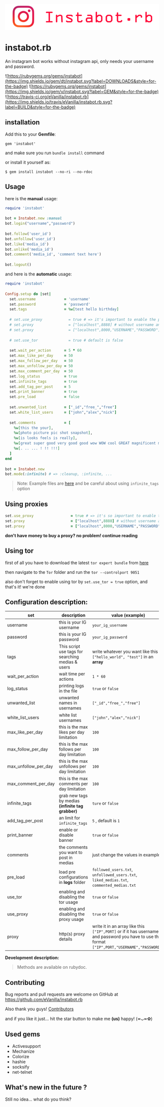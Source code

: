 <div style="text-align:center"><img src ="./banner.png" /></div>

# instabot.rb

An instagram bot works without instagram api, only needs your username and password.

![https://rubygems.org/gems/instabot](https://img.shields.io/gem/dt/instabot.svg?label=DOWNLOADS&style=for-the-badge) 
![https://rubygems.org/gems/instabot](https://img.shields.io/gem/v/instabot.svg?label=GEM&style=for-the-badge)
![https://travis-ci.org/eVanilla/instabot.rb](https://img.shields.io/travis/eVanilla/instabot.rb.svg?label=BUILD&style=for-the-badge)

## installation

Add this to your __Gemfile__:
```
gem 'instabot'
```
and make sure you run ```bundle install``` command

or install it yourself as:
```
$ gem install instabot --no-ri --no-rdoc
```

## Usage

here is the **manual** usage:

```ruby
require 'instabot' 

bot = Instabot.new :manual
bot.login("username","password")

bot.follow('user_id')
bot.unfollow('user_id')
bot.like('media_id')
bot.unlike('media_id')
bot.comment('media_id', 'comment text here')

bot.logout()
```

and here is the **automatic** usage:

```ruby
require 'instabot'

Config.setup do |set|
  set.username             = 'username'
  set.password             = 'password'
  set.tags                 = %w[test hello birthday]
  
  # set.use_proxy            = true # => it's important to enable the proxy usage
  # set.proxy                = ["localhost",8888] # without username and password
  # set.proxy                = ["localhost",8000,"USERNAME","PASSWORD"] # with username and password
  
  # set.use_tor              = true # default is false

  set.wait_per_action      = 5 * 60
  set.max_like_per_day     = 50
  set.max_follow_per_day   = 50
  set.max_unfollow_per_day = 50
  set.max_comment_per_day  = 50
  set.log_status           = true
  set.infinite_tags        = true
  set.add_tag_per_post     = 5
  set.print_banner         = true
  set.pre_load             = false

  set.unwanted_list        = ["_id","free_","free"]
  set.white_list_users     = ["john","alex","nick"]

  set.comments             = [
    %w[this the your],
    %w[photo picture pic shot snapshot],
    %w[is looks feels is really],
    %w[great super good very good good wow WOW cool GREAT magnificent magical very cool stylish beautiful so beautiful so stylish so professional lovely so lovely very lovely glorious so glorious very glorious adorable excellent amazing],
    %w[. .. ... ! !! !!!]
  ]
end

bot = Instabot.new
bot.mode(:infinite) # => :cleanup, :infinite, ...
```
> Note: Example files are [here](https://github.com/eVanilla/instabot.rb/tree/master/examples) 
> and be careful about using ```infinite_tags``` option

## Using proxies

```ruby
set.use_proxy                 = true # => it's so important to enable the proxy usage
set.proxy                     = ["localhost",8888] # without username and password
set.proxy                     = ["localhost",8000,"USERNAME","PASSWORD"] # with username and password
``` 
**don't have money to buy a proxy? no problem! continue reading**


## Using tor

first of all you have to download the latest ```tor expert bundle``` from [here](https://www.torproject.org/download/download.html.en)

then navigate to the ```Tor``` folder and run the ```tor --controlport 9051``` 

also don't forget to enable using tor by ```set.use_tor = true``` option, and that's it! we're done


## Configuration description: 

set | description | value __(example)__
------------ | ------------- | -------------
username | this is your IG username | ```your_ig_username```
password | this is your IG password | ```your_ig_password```
tags | This script use tags for searching medias & users | write whatever you want like this ```["hello_world", "test"]``` in an **array**
wait_per_action | wait time per actions  | ```1 * 60```
log_status | printing logs in the file | ```true``` or ```false```
unwanted_list | unwanted names in usernames | ```["_id","free_","free"]```
white_list_users | white list usernames | ```["john","alex","nick"]```
max_like_per_day | this is the max likes per day limitation | ```100```
max_follow_per_day | this is the max follows per day limitation | ```100```
max_unfollow_per_day | this is the max unfollows per day limitation | ```100```
max_comment_per_day | this is the max comments per day limitation | ```100```
infinite_tags | grab new tags by medias __(infinite tag grabber)__ | ```ture``` or ```false```
add_tag_per_post | an limit for ```infinite_tags```  | ```5``` , default is ```1```
print_banner | enable or disable banner | ```true``` or ```false```
comments | the comments you want to post in medias | just change the values in example
pre_load | load pre configurations in **logs** folder | ```followed_users.txt```, ```unfollowed_users.txt```, ```liked_medias.txt```, ```commented_medias.txt```
use_tor | enabling and disabling the tor usage | ```true``` or ```false```
use_proxy | enabling and disabling the proxy usage | ```true``` or ```false```
proxy | http(s) proxy details | write it in an array like this ```["IP",PORT]``` or if it has username and password you have to use this format ```["IP",PORT,"USERNAME","PASSWORD"]``` 

**Development description:**
> Methods are available on rubydoc.



## Contributing

Bug reports and pull requests are welcome on GitHub at https://github.com/eVanilla/instabot.rb

Also thank you guys! [Contributors](https://github.com/eVanilla/instabot.rb/graphs/contributors)

and if you like it just... hit the star button to make me __(us)__ happy! (≖ᴗ≖✿)
 
## Used gems

* Activesupport
* Mechanize
* Colorize
* hashie
* socksify
* net-telnet

## What's new in the future ?

Still no idea... what do you think?
